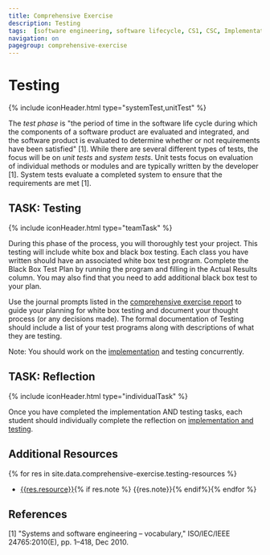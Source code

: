 ```yaml
---
title: Comprehensive Exercise
description: Testing
tags:  [software engineering, software lifecycle, CS1, CSC, Implementation]
navigation: on
pagegroup: comprehensive-exercise
---
```

# Testing
{% include iconHeader.html type="systemTest,unitTest" %}

The _test phase_ is "the period of time in the software life cycle during which the components of a software product are evaluated and integrated, and the software product is evaluated to determine whether or not requirements have been satisfied" [1].  While there are several different types of tests, the focus will be on _unit tests_ and _system tests_.  Unit tests focus on evaluation of individual methods or modules and are typically written by the developer [1].  System tests evaluate a completed system to ensure that the requirements are met [1].


## TASK: Testing
{% include iconHeader.html type="teamTask" %}

During this phase of the process, you will thoroughly test your project. This testing will include white box and black box testing. Each class you have written should have an associated white box test program. Complete the Black Box Test Plan by running the program and filling in the Actual Results column. You may also find that you need to add additional black box test to your plan.

Use the journal prompts listed in the [comprehensive exercise report](./team-documentation) to guide your planning for white box testing and document your thought process (or any decisions made). The formal documentation of Testing should include a list of your test programs along with descriptions of what they are testing.

Note: You should work on the [implementation](./implementation) and testing concurrently.

## TASK: Reflection
{% include iconHeader.html type="individualTask" %}

Once you have completed the implementation AND testing tasks, each student should individually complete the reflection on [implementation and testing]({{site.data.comprehensive-exercise.imp-test-reflection}}).

##  Additional Resources

{% for res in site.data.comprehensive-exercise.testing-resources %}
* [{{res.resource}}]({{res.url}}){% if res.note %} {{res.note}}{% endif%}{% endfor %}

## References

[1] "Systems and software engineering – vocabulary," ISO/IEC/IEEE 24765:2010(E), pp. 1–418, Dec 2010.